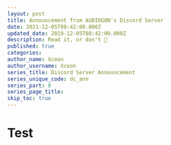 ```yaml
---
layout: post
title: Announcement from AUDIOGON's Discord Server
date: 2021-12-05T08:42:00.000Z
updated_date: 2019-12-05T08:42:00.000Z
description: Read it, or don't 🤷
published: true
categories:
author_name: Xceon
author_username: Xceon
series_title: Discord Server Announcement
series_unique_code: dc_ann
series_part: 0
series_page_title: 
skip_toc: true
---
```


# Test
